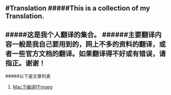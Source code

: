 #Translation
#####This is a collection of my Translation.
--
#####这是我个人翻译的集合。
######主要翻译内容一般是我自己要用到的，网上不多的资料的翻译，或者一些官方文档的翻译。如果翻译得不好或有错误，请指正。谢谢！
--
#####以下是文章列表
1. [Mac下编译FFmpeg](https://github.com/Kito0615/Translations/blob/master/CompilationGuideForMacOS.md)